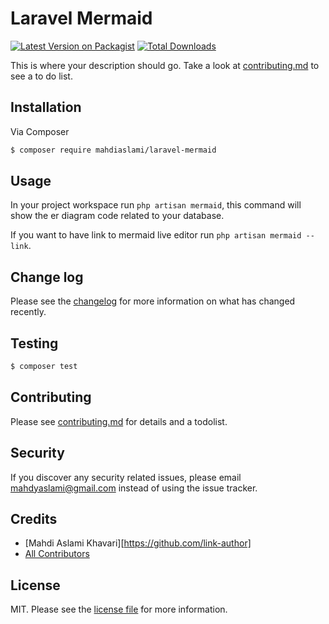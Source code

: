 # Laravel Mermaid

[![Latest Version on Packagist][ico-version]][link-packagist]
[![Total Downloads][ico-downloads]][link-downloads]

This is where your description should go. Take a look at [contributing.md](contributing.md) to see a to do list.

## Installation

Via Composer

``` bash
$ composer require mahdiaslami/laravel-mermaid
```

## Usage

In your project workspace run `php artisan mermaid`, this command will show the er diagram code related to your database.

If you want to have link to mermaid live editor run `php artisan mermaid --link`.

## Change log

Please see the [changelog](changelog.md) for more information on what has changed recently.

## Testing

``` bash
$ composer test
```

## Contributing

Please see [contributing.md](contributing.md) for details and a todolist.

## Security

If you discover any security related issues, please email mahdyaslami@gmail.com instead of using the issue tracker.

## Credits

- [Mahdi Aslami Khavari][https://github.com/link-author]
- [All Contributors][link-contributors]

## License

MIT. Please see the [license file](license.md) for more information.

[ico-version]: https://img.shields.io/packagist/v/mahdiaslami/laravel-mermaid.svg
[ico-downloads]: https://img.shields.io/packagist/dt/mahdiaslami/laravel-mermaid.svg

[link-packagist]: https://packagist.org/packages/mahdiaslami/laravel-mermaid
[link-downloads]: https://packagist.org/packages/mahdiaslami/laravel-mermaid

[link-author]: https://github.com/mahdyaslami
[link-contributors]: ../../contributors
